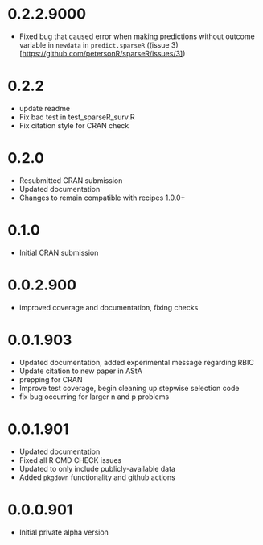 # 0.2.2.9000

- Fixed bug that caused error when making predictions 
  without outcome variable in `newdata` in `predict.sparseR`
  ((issue 3)[https://github.com/petersonR/sparseR/issues/3])

# 0.2.2

- update readme
- Fix bad test in test_sparseR_surv.R
- Fix citation style for CRAN check

# 0.2.0

- Resubmitted CRAN submission
- Updated documentation
- Changes to remain compatible with recipes 1.0.0+

# 0.1.0

- Initial CRAN submission

# 0.0.2.900

- improved coverage and documentation, fixing checks 

# 0.0.1.903

- Updated documentation, added experimental message regarding RBIC
- Update citation to new paper in AStA
- prepping for CRAN
- Improve test coverage, begin cleaning up stepwise selection code
- fix bug occurring for larger n and p problems

# 0.0.1.901

- Updated documentation
- Fixed all R CMD CHECK issues
- Updated to only include publicly-available data
- Added `pkgdown` functionality and github actions

# 0.0.0.901

- Initial private alpha version
